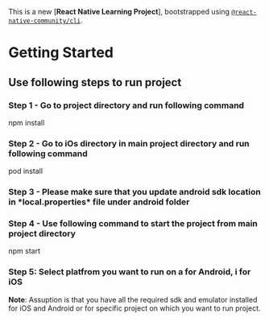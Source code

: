 This is a new [**React Native Learning Project**], bootstrapped using [`@react-native-community/cli`](https://github.com/react-native-community/cli).

# Getting Started

## Use following steps to run project

### Step 1 - Go to project directory and run following command

npm install

### Step 2 - Go to iOs directory in main project directory and run following command

pod install

### Step 3 - Please make sure that you update android sdk location in \***local.properties**\* file under android folder

### Step 4 - Use following command to start the project from main project directory

npm start

### Step 5: Select platfrom you want to run on a for Android, i for iOS

**Note**: Assuption is that you have all the required sdk and emulator installed for iOS and Android or for specific project on which you want to run project.
